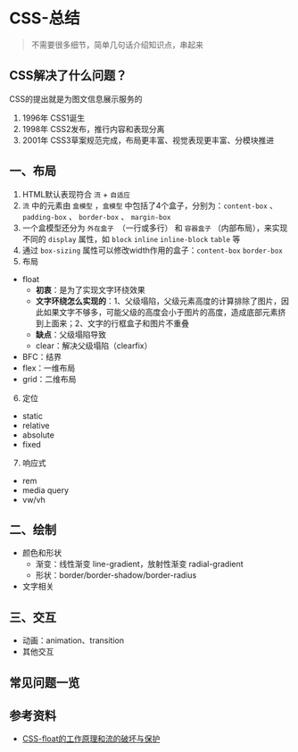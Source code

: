 # CSS-总结

> 不需要很多细节，简单几句话介绍知识点，串起来

## CSS解决了什么问题？

CSS的提出就是为图文信息展示服务的
1. 1996年 CSS1诞生
2. 1998年 CSS2发布，推行内容和表现分离
3. 2001年 CSS3草案规范完成，布局更丰富、视觉表现更丰富、分模块推进

## 一、布局
1. HTML默认表现符合 `流` + `自适应`
2. `流` 中的元素由 `盒模型` ，`盒模型` 中包括了4个盒子，分别为：`content-box` 、`padding-box` 、 `border-box` 、 `margin-box` 
3. 一个盒模型还分为 `外在盒子 `（一行或多行） 和 `容器盒子` （内部布局），来实现不同的 `display` 属性，如 `block` `inline` `inline-block` `table` 等
4. 通过 `box-sizing` 属性可以修改width作用的盒子：`content-box` `border-box`
5. 布局
- float
    - **初衷**：是为了实现文字环绕效果
    - **文字环绕怎么实现的**：1、父级塌陷，父级元素高度的计算排除了图片，因此如果文字不够多，可能父级的高度会小于图片的高度，造成底部元素挤到上面来；2、文字的行框盒子和图片不重叠
    - **缺点**：父级塌陷导致
    - clear：解决父级塌陷（clearfix）
- BFC：结界
- flex：一维布局
- grid：二维布局
6. 定位
- static
- relative
- absolute
- fixed
7. 响应式
- rem
- media query
- vw/vh
## 二、绘制
- 颜色和形状
  - 渐变：线性渐变 line-gradient，放射性渐变 radial-gradient
  - 形状：border/border-shadow/border-radius
- 文字相关

## 三、交互
- 动画：animation、transition
- 其他交互

## 常见问题一览
## 参考资料 
- [CSS-float的工作原理和流的破坏与保护](https://juejin.cn/post/7002144518199836679)